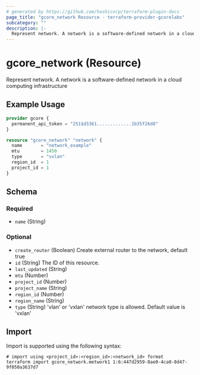 ```yaml
---
# generated by https://github.com/hashicorp/terraform-plugin-docs
page_title: "gcore_network Resource - terraform-provider-gcorelabs"
subcategory: ""
description: |-
  Represent network. A network is a software-defined network in a cloud computing infrastructure
---
```


# gcore_network (Resource)

Represent network. A network is a software-defined network in a cloud computing infrastructure

## Example Usage

```terraform
provider gcore {
  permanent_api_token = "251$d3361.............1b35f26d8"
}

resource "gcore_network" "network" {
  name       = "network_example"
  mtu        = 1450
  type       = "vxlan"
  region_id  = 1
  project_id = 1
}
```

<!-- schema generated by tfplugindocs -->
## Schema

### Required

- `name` (String)

### Optional

- `create_router` (Boolean) Create external router to the network, default true
- `id` (String) The ID of this resource.
- `last_updated` (String)
- `mtu` (Number)
- `project_id` (Number)
- `project_name` (String)
- `region_id` (Number)
- `region_name` (String)
- `type` (String) 'vlan' or 'vxlan' network type is allowed. Default value is 'vxlan'

## Import

Import is supported using the following syntax:

```shell
# import using <project_id>:<region_id>:<network_id> format
terraform import gcore_network.metwork1 1:6:447d2959-8ae0-4ca0-8d47-9f050a3637d7
```
